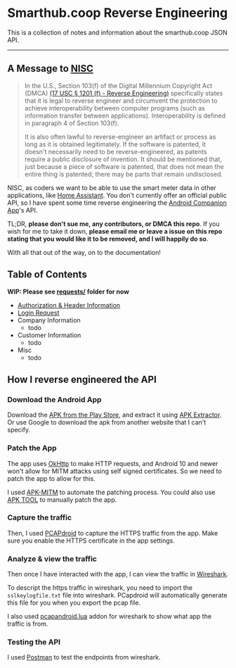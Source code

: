 # Smarthub.coop Reverse Engineering
This is a collection of notes and information about the smarthub.coop JSON API.

------
## A Message to [NISC](https://www.nisc.coop/)

>In the U.S., Section 103(f) of the Digital Millennium Copyright Act (DMCA) [(17 USC § 1201 (f) - Reverse Engineering)](https://www.law.cornell.edu/uscode/text/17/1201) specifically states that it is legal to reverse engineer and circumvent the protection to achieve interoperability between computer programs (such as information transfer between applications). Interoperability is defined in paragraph 4 of Section 103(f).
>
>It is also often lawful to reverse-engineer an artifact or process as long as it is obtained legitimately. If the software is patented, it doesn't necessarily need to be reverse-engineered, as patents require a public disclosure of invention. It should be mentioned that, just because a piece of software is patented, that does not mean the entire thing is patented; there may be parts that remain undisclosed.

NISC, as coders we want to be able to use the smart meter data in other applications, like [Home Assistant](https://www.home-assistant.io/). You don't currently offer an official public API, so I have spent some time reverse engineering the [Android Companion App](https://play.google.com/store/apps/details?id=coop.nisc.android.smarthub&hl=en_US)'s API.

TL;DR, __please don't sue me, any contributors, or DMCA this repo__. If you wish for me to take it down, __please email me or leave a issue on this repo stating that you would like it to be removed, and I will happily do so__.

With all that out of the way, on to the documentation!

## Table of Contents
**WIP: Please see [requests/](/requests/) folder for now**
- [Authorization & Header Information](./requests/00-authorization-and-headers.md) 
- [Login Request](./requests/01-login.md)
- Company Information
  - todo
- Customer Information
  - todo
- Misc
  - todo


## How I reverse engineered the API
### Download the Android App
Download the [APK from the Play Store](), and extract it using [APK Extractor](https://play.google.com/store/apps/details?id=com.ext.ui&hl=en_US). Or use Google to download the apk from another website that I can't specify.

### Patch the App
The app uses [OkHttp](https://square.github.io/okhttp/) to make HTTP requests, and Android 10 and newer won't allow for MITM attacks using self signed certificates. So we need to patch the app to allow for this.

I used [APK-MITM](https://github.com/shroudedcode/apk-mitm) to automate the patching process. You could also use [APK TOOL](https://ibotpeaches.github.io/Apktool/) to manually patch the app.

### Capture the traffic
Then, I used [PCAPdroid](https://github.com/emanuele-f/PCAPdroid) to capture the HTTPS traffic from the app. Make sure you enable the HTTPS certificate in the app settings.

### Analyze & view the traffic
Then once I have interacted with the app, I can view the traffic in [Wireshark](https://www.wireshark.org/).

To descript the https traffic in wireshark, you need to import the `sslkeylogfile.txt` file into wireshark. PCapdroid will automatically generate this file for you when you export the pcap file.

I also used [pcapandroid.lua](https://github.com/emanuele-f/PCAPdroid/blob/master/tools/pcapdroid.lua) addon for wireshark to show what app the traffic is from.


### Testing the API
I used [Postman](https://www.postman.com/) to test the endpoints from wireshark.